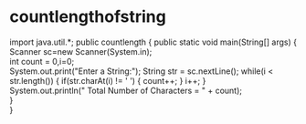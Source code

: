 # countlengthofstring
import java.util.*;
public countlength
{
  public static void main(String[] args) 
  {    
        Scanner sc=new Scanner(System.in);    
        int count = 0,i=0;    
        System.out.print("Enter a String:");
		String str = sc.nextLine();
		while(i < str.length())
		{
			if(str.charAt(i) != ' ') 
			{
				count++;
			}
			i++;
		}		
		System.out.println(" Total Number of Characters  =  " + count);        
    }      
}
